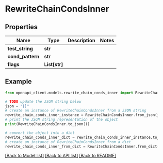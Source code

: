 # RewriteChainCondsInner


## Properties

Name | Type | Description | Notes
------------ | ------------- | ------------- | -------------
**test_string** | **str** |  | 
**cond_pattern** | **str** |  | 
**flags** | **List[str]** |  | 

## Example

```python
from openapi_client.models.rewrite_chain_conds_inner import RewriteChainCondsInner

# TODO update the JSON string below
json = "{}"
# create an instance of RewriteChainCondsInner from a JSON string
rewrite_chain_conds_inner_instance = RewriteChainCondsInner.from_json(json)
# print the JSON string representation of the object
print(RewriteChainCondsInner.to_json())

# convert the object into a dict
rewrite_chain_conds_inner_dict = rewrite_chain_conds_inner_instance.to_dict()
# create an instance of RewriteChainCondsInner from a dict
rewrite_chain_conds_inner_from_dict = RewriteChainCondsInner.from_dict(rewrite_chain_conds_inner_dict)
```
[[Back to Model list]](../README.md#documentation-for-models) [[Back to API list]](../README.md#documentation-for-api-endpoints) [[Back to README]](../README.md)



